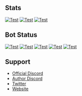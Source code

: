 ## Stats
  [![Test](https://github-readme-stats.vercel.app/api?username=akishoudayo&layout=compact)](https://github.com/akishoudayo/)
  [![Test](https://github-readme-stats.vercel.app/api/wakatime?username=akishoudayo&layout=compact)](https://github.com/akishoudayo/)
  [![Test](https://github-readme-stats.vercel.app/api/top-langs/?username=akishoudayo&layout=compact)](https://github.com/akishoudayo/)

## Bot Status
  [![Test](https://github-readme-stats.vercel.app/api/pin/?username=akishoudayo&repo=python-bot)](https://github.com/akishoudayo/python-bot)
  [![Test](https://github.com/akishoudayo/python-bot/actions/workflows/test.yml/badge.svg)](https://github.com/akishoudayo/python-bot/actions/workflows/test.yml)
  [![Test](https://akishoudayo.herokuapp.com/botstatus/akishoudayo-bot)](https://akishoudayo.herokuapp.com/)
  [![Test](https://akishoudayo.herokuapp.com/versionsvg)](https://akishoudayo.herokuapp.com)
  [![Test](https://akishoudayo.herokuapp.com/releasesvg/akishoudayo/python-bot)](https://github.com/akishoudayo/python-bot/releases/latest)

## Support 
  - [Official Discord](https://discord.gg/ewugvGV8YP)
  - [Author Discord](https://discordapp.com/users/749013126866927713)
  - [Twitter](https://twitter.com/akishou_dayo)
  - [Website](https://akishoudayo.herokuapp.com/home)
